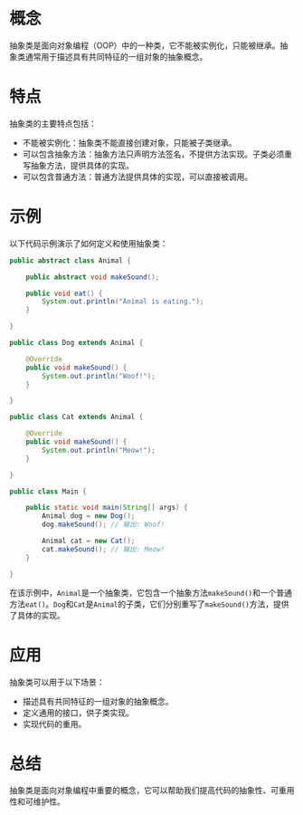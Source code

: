 # 概念
抽象类是面向对象编程（OOP）中的一种类，它不能被实例化，只能被继承。抽象类通常用于描述具有共同特征的一组对象的抽象概念。
# 特点
抽象类的主要特点包括：
- 不能被实例化：抽象类不能直接创建对象，只能被子类继承。
- 可以包含抽象方法：抽象方法只声明方法签名，不提供方法实现。子类必须重写抽象方法，提供具体的实现。
- 可以包含普通方法：普通方法提供具体的实现，可以直接被调用。
# 示例
以下代码示例演示了如何定义和使用抽象类：
```Java
public abstract class Animal {

    public abstract void makeSound();

    public void eat() {
        System.out.println("Animal is eating.");
    }

}

public class Dog extends Animal {

    @Override
    public void makeSound() {
        System.out.println("Woof!");
    }

}

public class Cat extends Animal {

    @Override
    public void makeSound() {
        System.out.println("Meow!");
    }

}

public class Main {

    public static void main(String[] args) {
        Animal dog = new Dog();
        dog.makeSound(); // 输出: Woof!

        Animal cat = new Cat();
        cat.makeSound(); // 输出: Meow!
    }

}
```
在该示例中，`Animal`是一个抽象类，它包含一个抽象方法`makeSound()`和一个普通方法`eat()`。`Dog`和`Cat`是`Animal`的子类，它们分别重写了`makeSound()`方法，提供了具体的实现。
# 应用
抽象类可以用于以下场景：
- 描述具有共同特征的一组对象的抽象概念。
- 定义通用的接口，供子类实现。
- 实现代码的重用。
# 总结
抽象类是面向对象编程中重要的概念，它可以帮助我们提高代码的抽象性、可重用性和可维护性。